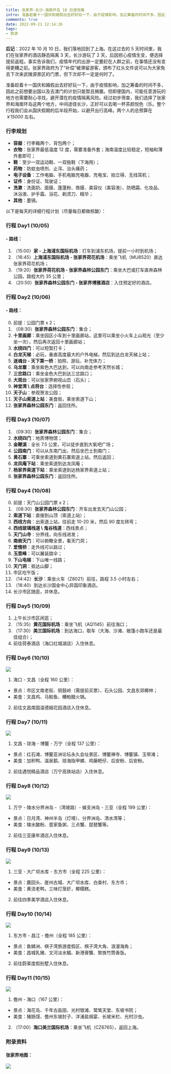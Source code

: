 ```yaml
---
title: 张家界-长沙-海南环岛 10 日游攻略
intro: 准备趁着十一国庆和婚假出去好好玩一下，由于疫情影响，加之筹备的时间不多，因此之前想要出国以及去澳门的计划只能暂且搁置。但即便国内，可能任意游玩的地方也需要耐心寻找，避开潜在的疫情隔离风险。经过初步筛查，我们选择了张家界和海南环岛这两个地方，中间途径长沙，正好可以去喝一杯茶颜悦色（乐。整个行程我们会从国庆假期的后半段开始，以避开出行高峰。两个人的总预算在 ￥15000 ~ ￥20000。
comments: true
date: 2022-09-21 12:14:26
tags:
- 旅游
---
```


**后记**：2022 年 10 月 10 日，我们落地回到了上海。在这过去的 5 天时间里，我们在张家界的酒店静态隔离 3 天，长沙游玩了 2 天，后因担心疫情生变，便选择提前返程。事实告诉我们，疫情年代的出游一定要赶在人群之前，在事情还没有变得更糟之前。张家界政府为了“补偿”被滞留游客，颁布了红头文件说可以为大家免去下次来武陵源景区的门票，但下次却不一定是何时了。

准备趁着十一国庆和婚假出去好好玩一下，由于疫情影响，加之筹备的时间不多，因此之前想要出国以及去澳门的计划只能暂且搁置。但即便国内，可能任意游玩的地方也需要耐心寻找，避开潜在的疫情隔离风险。经过初步筛查，我们选择了张家界和海南环岛这两个地方，中间途径长沙，正好可以去喝一杯茶颜悦色（乐。整个行程我们会从国庆假期的后半段开始，以避开出行高峰。两个人的总预算在 *￥15000* 左右。


### 行李规划

* **容器**：行李箱两个、背包两个；
* **衣物**：张家界最低温度 12 度，需要准备外套；海南温度比较稳定，短袖和薄外套即可；
* **鞋**：至少一双运动鞋、一双拖鞋（下海用）；
* **药物**：防蚊虫喷剂、止泻、治头痛药；
* **电子设备**：工作电脑、手机电脑充电器、充电宝、拍立得、无线耳机；
* **证件**：身份证、驾驶证；
* **洗漱**：洗面奶、面膜、蓬蓬粉、唇膜、美容仪（美容液）、防晒霜、化妆品、沐浴液、护手霜、浴花、剃须刀、精华；
* **其他**：墨镜。


以下是每天的详细行程计划（尽量每日都做核酸）：

### 行程 Day1 (10/05)

#### - 路线：

1. （15:00）**家 - 上海浦东国际机场**：打车到浦东机场，提前一小时到机场；
2. （16:45）**上海浦东国际机场 - 张家界荷花机场**：乘坐飞机（MU8520）直达张家界荷花机场；
3. （19:20）**张家界荷花机场 - 张家界森林公园东门**：乘坐大巴或打车直奔森林公园。路程大约 35 公里；
4. （20:50）**张家界森林公园东门 - 张家界博雅酒店**：入住预定好的酒店。


### 行程 Day2 (10/06)

#### - 路线：

0. 前提：公园门票 x 2；
1. （08:30）**张家界森林公园东门**：集合；
2. **十里画廊**：乘坐园区小车到十里画廊站，这里可以乘坐小火车上山观光（至少坐一次），然后再次返回十里画廊站；
3. **水绕四门**：可以短暂打卡；
4. **白龙天梯**：必玩，垂直高度最大的户外电梯。然后到达白龙天梯上站；
5. **迷魂台 - 天下第一桥**：拍照、游玩、补充体力；
6. **乌龙寨**：乘坐紫色大巴达到，可以向南走参考天然长城；
7. **三岔路口**：乘坐金色大巴到达三岔路口；
8. **大观台**：可以张家界俯视山峦（石头）；
9. **神堂湾 \ 点将台**：选择性参观；
10. **天子山**：参观贺龙公园；
11. **天子山索道上站**：美食街，乘坐索道下山；
12. **张家界森林公园东门**：返回住所。

### 行程 Day3 (10/07)

1. （09:30）**张家界森林公园东门**：集合；
2. **水绕四门**：地质博物馆；
3. **金鞭溪**：全长 7.5 公里，可以徒步直到大氧吧广场；
4. **公园南门**：可以从东南门出，然后坐巴士到南门；
5. **黄石寨**：可乘坐索道到黄石寨索道上站，然后返回；
6. **龙凤庵下站**：乘坐索道到达龙凤庵；
7. **杨家界索道下站**：乘坐索道到达杨家界索道上站；
8. **张家界森林公园东门**：返回住所。


### 行程 Day4 (10/08)

0. 前提：天门山公园门票 x 2；
1. （08:30）**张家界森林公园东门**：开车出发去天门山公园；
2. **索道下站**：直接到山顶（索道上站）；
3. **西线方向**：出索道上站，往前走 10-20 米，然后 90 度左转弯；
4. **西线玻璃栈道 \ 鬼谷栈道**：西线景点；
5. **天门山寺**：分界线，向东线进发；
6. **南俯天门**：可以俯瞰全景，看天门洞；
7. **爱情桥**：走外线可以路过；
8. **玉壶峰**：可以翼装跳伞；
9. **下山电梯**：下山唯一线路；
10. **天门洞**：抵达山脚；
11. 市区吃午饭；
12. （14:42）**长沙**：乘坐火车（Z8021）前往，路程 3.5 小时左右；
13. （18:40）到达长沙国金中心异国印象酒店。
14. 长沙市区随逛，并休息。

### 行程 Day5 (10/09)

1. 上午长沙市区闲逛；
2. （15:35）**黄花国际机场**：乘坐飞机（AQ1145）前往海口；
3. （17:30）**美兰国际机场**：到达海口，取车（大海、沙滩、敞篷小跑车还是最佳组合）；
4. 前往荷泰酒店（海口红城湖店）入住休息。

### 行程 Day6 (10/10)

![](2.png)

1. 海口 - 文昌（全程 160 公里）：
  * 景点：市区文南老街、铜鼓岭（需提前买票）、石头公园、文昌东郊椰林；
  * 美食：文昌鸡、马鲛鱼、糟粕醋火锅。
2. 前往文昌南国温德姆花园酒店入住休息。 

### 行程 Day7 (10/11)

![](3.png)

1. 文昌 - 琼海 - 博鳌 - 万宁（全程 137 公里）：
  * 景点：红石滩、博鳌亚洲论坛永久会址景区、博鳌禅寺、博鳌镇、玉带滩；
  * 美食：加积鸭、温泉鹅、琼海指甲螺、鸡藤粑仔、后安粉、后安粉。
2. 前往遇悦精品酒店（万宁高铁站店）入住休息。

### 行程 Day8 (10/12)

![](4.png)

1. 万宁 - 陵水分界洲岛 -（湾坡路）- 蜈支洲岛 - 三亚（全程 199 公里）：
  * 景点：日月湾、神州半岛（灯塔）、分界洲岛、清水湾等；
  * 美食：陵水酸粉、疍家鱼粥、三点蟹、琵琶蟹等。
2. 前往三亚康年酒店入住休息。

### 行程 Day9 (10/13)

![](5.png)

1. 三亚 - 大广坝水库 - 东方市（全程 225 公里）：
  * 景点：鹿回头、崖州古城、大广坝水库、白查村、东方市；
  * 美食：黄流老鸭，三味灯笼虾，椰糯糕。
2. 前往四季美学酒店入住休息。

### 行程 Day10 (10/14)

![](6.png)

1. 东方市 - 昌江 - 儋州（全程 185 公里）：
  * 景点：鱼鳞洲、棋子湾旅游度假区、棋子湾大角、浪漫海角；
  * 美食：昌城乳猪、叉河淡水鲳、新港膏蟹、黎族竹筒香饭。
2. 前往蔚莱度假别墅入住休息。

### 行程 Day11 (10/15)

![](7.png)

1. 儋州 - 海口（167 公里）：
  * 景点：海花岛、千年古盐田、光村银滩、鹭鸶天堂、东坡书院；
  * 美食：猪肠馍、儋州东坡肘子、洋浦盐焗宴、长坡米栏、光村沙虫。
2. （17:00）**海口美兰国际机场**：乘坐飞机（CZ6765），返回上海。


### 附录资料

#### 张家界地图：

![](1.png)
